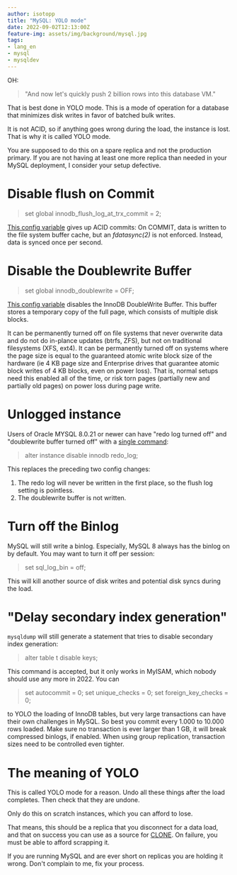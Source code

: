 ```yaml
---
author: isotopp
title: "MySQL: YOLO mode"
date: 2022-09-02T12:13:00Z
feature-img: assets/img/background/mysql.jpg
tags:
- lang_en
- mysql
- mysqldev
---
```


OH:
> "And now let's quickly push 2 billion rows into this database VM."

That is best done in YOLO mode.
This is a mode of operation for a database that minimizes disk writes in favor of batched bulk writes.

It is not ACID, so if anything goes wrong during the load, the instance is lost.
That is why it is called YOLO mode.

You are supposed to do this on a spare replica and not the production primary.
If you are not having at least one more replica than needed in your MySQL deployment, I consider your setup defective.

# Disable flush on Commit

> set global innodb_flush_log_at_trx_commit = 2;

[This config variable](https://dev.mysql.com/doc/refman/8.0/en/innodb-parameters.html#sysvar_innodb_flush_log_at_trx_commit) gives up ACID commits:
On COMMIT, data is written to the file system buffer cache, but an *fdatasync(2)* is not enforced.
Instead, data is synced once per second.

# Disable the Doublewrite Buffer

> set global innodb_doublewrite = OFF;

[This config variable](https://dev.mysql.com/doc/refman/8.0/en/innodb-parameters.html#sysvar_innodb_doublewrite) disables the InnoDB DoubleWrite Buffer.
This buffer stores a temporary copy of the full page, which consists of multiple disk blocks.

It can be permanently turned off on file systems that never overwrite data and do not do in-plance updates (btrfs, ZFS), but not on traditional filesystems (XFS, ext4).
It can be permanently turned off on systems where the page size is equal to the guaranteed atomic write block size of the hardware (ie 4 KB page size and Enterprise drives that guarantee atomic block writes of 4 KB blocks, even on power loss).
That is, normal setups need this enabled all of the time, or risk torn pages (partially new and partially old pages) on power loss during page write.

# Unlogged instance

Users of Oracle MYSQL 8.0.21 or newer can have "redo log turned off" and "doublewrite buffer turned off" with a [single command](https://dev.mysql.com/doc/refman/8.0/en/innodb-redo-log.html#innodb-disable-redo-logging):

> alter instance disable innodb redo_log;

This replaces the preceding two config changes:
1. The redo log will never be written in the first place, so the flush log setting is pointless.
2. The doublewrite buffer is not written.

# Turn off the Binlog

MySQL will still write a binlog.
Especially, MySQL 8 always has the binlog on by default.
You may want to turn it off per session:

> set sql_log_bin = off;

This will kill another source of disk writes and potential disk syncs during the load.

# "Delay secondary index generation"

`mysqldump` will still generate a statement that tries to disable secondary index generation:

> alter table t disable keys;

This command is accepted, but it only works in MyISAM, which nobody should use any more in 2022.
You can

> set autocommit = 0;
> set unique_checks = 0;
> set foreign_key_checks = 0;

to YOLO the loading of InnoDB tables, but very large transactions can have their own challenges in MySQL.
So best you commit every 1.000 to 10.000 rows loaded.
Make sure no transaction is ever larger than 1 GB, it will break compressed binlogs, if enabled.
When using group replication, transaction sizes need to be controlled even tighter.

# The meaning of YOLO

This is called YOLO mode for a reason.
Undo all these things after the load completes.
Then check that they are undone.

Only do this on scratch instances, which you can afford to lose.

That means, this should be a replica that you disconnect for a data load, and that on success you can use as a source for [CLONE](https://dev.mysql.com/doc/refman/8.0/en/clone-plugin.html).
On failure, you must be able to afford scrapping it.

If you are running MySQL and are ever short on replicas you are holding it wrong.
Don't complain to me, fix your process.
